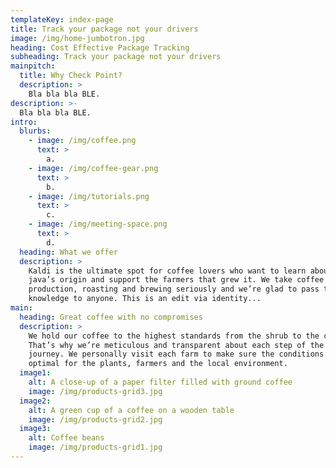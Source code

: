 ```yaml
---
templateKey: index-page
title: Track your package not your drivers
image: /img/home-jumbotron.jpg
heading: Cost Effective Package Tracking
subheading: Track your package not your drivers
mainpitch:
  title: Why Check Point?
  description: >
    Bla bla bla BLE.
description: >-
  Bla bla bla BLE.
intro:
  blurbs:
    - image: /img/coffee.png
      text: >
        a.
    - image: /img/coffee-gear.png
      text: >
        b.
    - image: /img/tutorials.png
      text: >
        c.
    - image: /img/meeting-space.png
      text: >
        d.
  heading: What we offer
  description: >
    Kaldi is the ultimate spot for coffee lovers who want to learn about their
    java’s origin and support the farmers that grew it. We take coffee
    production, roasting and brewing seriously and we’re glad to pass that
    knowledge to anyone. This is an edit via identity...
main:
  heading: Great coffee with no compromises
  description: >
    We hold our coffee to the highest standards from the shrub to the cup.
    That’s why we’re meticulous and transparent about each step of the coffee’s
    journey. We personally visit each farm to make sure the conditions are
    optimal for the plants, farmers and the local environment.
  image1:
    alt: A close-up of a paper filter filled with ground coffee
    image: /img/products-grid3.jpg
  image2:
    alt: A green cup of a coffee on a wooden table
    image: /img/products-grid2.jpg
  image3:
    alt: Coffee beans
    image: /img/products-grid1.jpg
---
```

